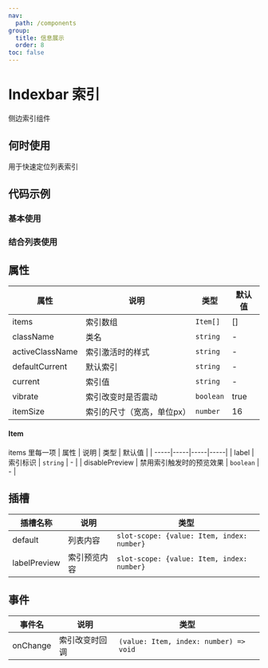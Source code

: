 ```yaml
---
nav:
  path: /components
group:
  title: 信息展示
  order: 8
toc: false
---
```


# Indexbar 索引

侧边索引组件

## 何时使用

用于快速定位列表索引

## 代码示例

### 基本使用
<code src='pages/Indexbar/index'></code>

### 结合列表使用
<code src='pages/IndexbarScrollView/index'></code>

## 属性

| 属性 | 说明 | 类型 | 默认值 |
| ---------------|-----------------|-----------|------|
| items          | 索引数组         | `Item[]` | []    | 
| className      | 类名             | `string`  | -    | 
| activeClassName| 索引激活时的样式   | `string`  | -    | 
| defaultCurrent | 默认索引          | `string`  | -    | 
| current        | 索引值            | `string`  | -    | 
| vibrate        | 索引改变时是否震动  | `boolean` | true | 
| itemSize       | 索引的尺寸（宽高，单位px）  | `number`  | 16    | 

#### Item
items 里每一项
| 属性 | 说明 | 类型 | 默认值 |
| -----|-----|-----|-----|
| label | 索引标识 | `string` | - |
| disablePreview | 禁用索引触发时的预览效果 | `boolean` | - |

## 插槽

| 插槽名称      | 说明  | 类型 |
| -------------| ------|---------------------------------------------------|
| default      | 列表内容|`slot-scope: {value: Item, index: number}`       |
| labelPreview | 索引预览内容|`slot-scope: {value: Item, index: number}`    |
## 事件

| 事件名    | 说明                   | 类型       |
| --------- | ---------------------- | ---------- |
| onChange | 索引改变时回调 | `(value: Item, index: number) => void`  |


